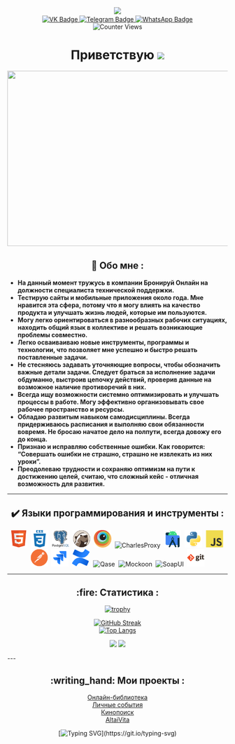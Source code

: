 <div id="header" align="center">
  <img src="https://media.giphy.com/media/qUABlXKRRvfQobzIXp/giphy.gif?cid=ecf05e47kusfqeamre9un8myi42wn7bz5actta8doc1bphrl&ep=v1_gifs_related&rid=giphy.gif&ct=ts" width="100"/>

  <div id="badges">
  <a href="https://vk.com/okorokovilya">
    <img src="https://img.shields.io/badge/vk-blue?style=for-the-badge&logo=vk&logoColor=white" alt="VK Badge"/>
  </a>
  <a href="https://t.me/+79892697101">
    <img src="https://img.shields.io/badge/Telegram-blue?style=for-the-badge&logo=telegram&logoColor=white" alt="Telegram Badge"/>
  </a>
  <a href="https://wa.me/+79892697101">
    <img src="https://img.shields.io/badge/WhatsApp-green?style=for-the-badge&logo=whatsapp&logoColor=white" alt="WhatsApp Badge"/>
  </a>
    <br>
    <img src="https://komarev.com/ghpvc/?username=ilyaokorokov&style=flat-square&color=blue" alt="Counter Views"/>
<h1>Приветствую
  <img src="https://media.giphy.com/media/hvRJCLFzcasrR4ia7z/giphy.gif" width="30px"/>
</h1>
</div>
</div>

<div align="center">
  <img src="https://media.giphy.com/media/SWoSkN6DxTszqIKEqv/giphy.gif?cid=ecf05e47mde5pgd2xu57o1dj9trvx5co4cgh5o6dkq2dijpl&ep=v1_gifs_related&rid=giphy.gif&ct=g" width="600" height=400"/>
</div>
<div id="about" align="center">
<h2>🤖 Обо мне :</h2>
</div>

- **На данный момент тружусь в компании Бронируй Онлайн на должности специалиста технической поддержки.**
- **Тестирую сайты и мобильные приложения около года. Мне нравится эта сфера, потому что я могу влиять на качество продукта и улучшать жизнь людей, которые им пользуются.**
- **Могу легко ориентироваться в разнообразных рабочих ситуациях, находить общий язык в коллективе и решать возникающие проблемы совместно.**
- **Легко осваиваиваю новые инструменты, программы и технологии, что позволяет мне успешно и быстро решать поставленные задачи.**
- **Не стесняюсь задавать уточняющие вопросы, чтобы обозначить важные детали задачи. Следует браться за исполнение задачи обдуманно, выстроив цепочку действий, проверив данные на возможное наличие противоречий в них.**
- **Всегда ищу возможности системно оптимизировать и улучшать процессы в работе. Могу эффективно организовывать свое рабочее пространство и ресурсы.**
- **Обладаю развитым навыком самодисциплины. Всегда придерживаюсь расписания и выполняю свои обязанности вовремя. Не бросаю начатое дело на полпути, всегда довожу его до конца.**
- **Признаю и исправляю собственные ошибки. Как говорится: “Совершать ошибки не страшно, страшно не извлекать из них уроки”.**
- **Преодолеваю трудности и сохраняю оптимизм на пути к достижению целей, считаю, что сложный кейс - отличная возможность для развития.**

---
<div id="language" align="center">
<h2>✔️ Языки программирования и инструменты :</h2>

<div>
  <img src="https://github.com/devicons/devicon/blob/master/icons/html5/html5-original.svg" title="HTML5" alt="HTML" width="40" height="40"/>&nbsp;
  <img src="https://github.com/devicons/devicon/blob/master/icons/css3/css3-plain-wordmark.svg"  title="CSS3" alt="CSS" width="40" height="40"/>&nbsp;
  <img src="https://github.com/devicons/devicon/blob/master/icons/postgresql/postgresql-original-wordmark.svg" title="PostgreSQL" alt="PostgreSQL" width="40" height="40"/>&nbsp;
  <img src="https://github.com/devicons/devicon/blob/master/icons/dbeaver/dbeaver-original.svg" title="DBeaver" alt="DBeaver" width="40" height="40"/>&nbsp;
  <img src="https://github.com/devicons/devicon/blob/master/icons/browserstack/browserstack-original.svg" title="Browserstack" alt="Browserstack" width="40" height="40"/>&nbsp;
  <img src="https://static-00.iconduck.com/assets.00/charles-proxy-icon-508x512-o1h14ltc.png" title="CharlesProxy" alt="CharlesProxy" width="40" height="40"/>&nbsp;
  <img src="https://github.com/devicons/devicon/blob/master/icons/androidstudio/androidstudio-original.svg" title="AndroidStudio" alt="AndroidStudio" width="40" height="40"/>&nbsp;
  <img src="https://github.com/devicons/devicon/blob/master/icons/python/python-original.svg" title="Python" alt="Python" width="40" height="40"/>&nbsp;
  <img src="https://github.com/devicons/devicon/blob/master/icons/javascript/javascript-original.svg" title="JavaScript" alt="JavaScript" width="40" height="40"/>&nbsp;
  <img src="https://github.com/devicons/devicon/blob/master/icons/postman/postman-original.svg" title="Postman"  alt="Postman" width="40" height="40"/>&nbsp;
  <img src="https://github.com/devicons/devicon/blob/master/icons/jira/jira-original.svg" title="Jira"  alt="Jira" width="40" height="40"/>&nbsp; 
  <img src="https://github.com/devicons/devicon/blob/master/icons/confluence/confluence-original.svg" title="Confluence" alt="Confluence" width="40" height="40"/>&nbsp;
  <img src="https://asset.brandfetch.io/idy_3xttWU/idFUHFXmio.jpeg" title="Qase" alt="Qase" width="40" height="40"/>&nbsp;
  <img src="https://mockoon.com/images/logo-eyes-sticker.png?download=true" title="Mockoon" alt="Mockoon" width="80" height="40"/>&nbsp;
  <img src="https://encrypted-tbn0.gstatic.com/images?q=tbn:ANd9GcTExDCoOGzPqBgruzYMSGxPoWywvSZHSJQSLQ&s" title="SoapUI" alt="SoapUI" width="40" height="40"/>&nbsp;
  <img src="https://github.com/devicons/devicon/blob/master/icons/git/git-original-wordmark.svg" title="Git" **alt="Git" width="40" height="40"/>
</div>
</div>

---
<div id="statistics" align="center">
<h2>:fire: Статистика :</h2>

[![trophy](https://github-profile-trophy.vercel.app/?username=ilyaokorokov)](https://github.com/ryo-ma/github-profile-trophy)

[![GitHub Streak](http://github-readme-streak-stats.herokuapp.com?user=ilyaokorokov&theme=white&background=ffffff)](https://git.io/streak-stats)
<br>
[![Top Langs](https://github-readme-stats.vercel.app/api/top-langs/?username=ilyaokorokov&layout=compact&theme=vision-friendly-white)](https://github.com/anuraghazra/github-readme-stats)
  </div>
<p align='center'>
   <a href="https://github-readme-stats.vercel.app/api?username=ilyaokorokov&show_icons=true&count_private=true"><img
           height=150
           src="https://github-readme-stats.vercel.app/api?username=ilyaokorokov&show_icons=true&count_private=true"/></a>
   <a href="https://github.com/romankh3/github-readme-stats"><img height=150
                                                                  src="https://github-readme-stats.vercel.app/api/top-langs/?username=ilyaokorokov&layout=compact"/></a>
</p>
---
<div id="statistics" align="center">
  <h2>:writing_hand: Мои проекты :</h2>
  <a href="https://strong-typhoon-b6f.notion.site/97fb50d28c3e45a1a06bd408d4dc18f0?pvs=25">Онлайн-библиотека</a>
  <br>
  <a href="https://strong-typhoon-b6f.notion.site/e282d0ce674c4a7996014238a9f8318c?pvs=25">Личные события</a>
  <br>
  <a href="https://strong-typhoon-b6f.notion.site/13017e33eb094c5ea9aafda6e2b259ec?pvs=25">Кинопоиск</a>
  <br>
  <a href="https://github.com/ilyaokorokov/OkorokovI_27july2024">AltaiVita</a>

[![Typing SVG](https://readme-typing-svg.herokuapp.com?font=Fira+Code&size=25&pause=1000&center=true&vCenter=true&random=false&width=1150&lines=%D0%A2%D0%B5%D1%81%D1%82%D0%B8%D1%80%D0%BE%D0%B2%D1%89%D0%B8%D0%BA%3A+%D0%B5%D0%B4%D0%B8%D0%BD%D1%81%D1%82%D0%B2%D0%B5%D0%BD%D0%BD%D1%8B%D0%B9%2C+%D0%BA%D1%82%D0%BE+%D0%BC%D0%BE%D0%B6%D0%B5%D1%82+%D1%80%D0%B0%D0%B4%D0%BE%D0%B2%D0%B0%D1%82%D1%8C%D1%81%D1%8F%2C+%D0%BA%D0%BE%D0%B3%D0%B4%D0%B0+%D1%87%D1%82%D0%BE-%D1%82%D0%BE+%D0%B8%D0%B4%D0%B5%D1%82+%D0%BD%D0%B5+%D1%82%D0%B0%D0%BA.)](https://git.io/typing-svg)
</div>
